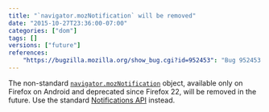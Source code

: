 ```yaml
---
title: "`navigator.mozNotification` will be removed"
date: "2015-10-27T23:36:00-07:00"
categories: ["dom"]
tags: []
versions: ["future"]
references:
    "https://bugzilla.mozilla.org/show_bug.cgi?id=952453": "Bug 952453 - Remove mozNotification API"
---
```

The non-standard [`navigator.mozNotification`](https://developer.mozilla.org/en-US/docs/Web/API/Navigator/mozNotification) object, available only on Firefox on Android and deprecated since Firefox 22, will be removed in the future. Use the standard [Notifications API](https://developer.mozilla.org/en-US/docs/Web/API/Notifications_API) instead.
